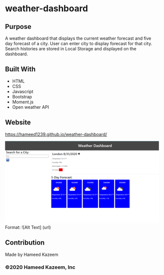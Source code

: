 # weather-dashboard
## Purpose
A weather dashboard that displays the current weather forecast and five day forecast of a city. User can enter city to display forecast for that city. Search histories are stored in Local Storage and displayed on the dashboard. 

## Built With
* HTML
* CSS
* Javascript
* Bootstrap
* Moment.js
* Open weather API


## Website
https://hameed1239.github.io/weather-dashboard/


![Website Screenshot](./assets/images/Capture.PNG)
Format: ![Alt Text] (url)
## Contribution
Made by Hameed Kazeem

### ©️2020 Hameed Kazeem, Inc 